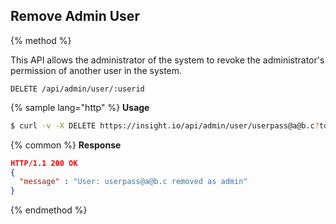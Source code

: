 ## Remove Admin User

{% method %}

This API allows the administrator of the system to revoke the administrator's permission of another
user in the system.

```
DELETE /api/admin/user/:userid
```

{% sample lang="http" %}
**Usage**
```bash
$ curl -v -X DELETE https://insight.io/api/admin/user/userpass@a@b.c?token=833808b68d2ebfd8e4db5aaf59085851f756a3f0f9d528b4063f831b8fe9755a
```

{% common %}
**Response**
```json
HTTP/1.1 200 OK
{
  "message" : "User: userpass@a@b.c removed as admin"
}
```

{% endmethod %}